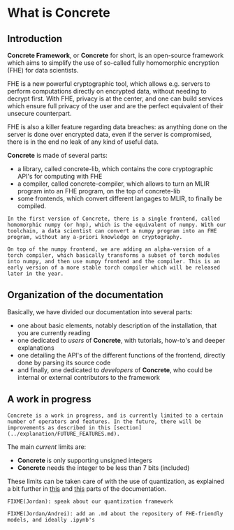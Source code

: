 
# What is **Concrete**

## Introduction

**Concrete Framework**, or **Concrete** for short, is an open-source framework which aims to simplify the use of so-called fully homomorphic encryption (FHE) for data scientists.

FHE is a new powerful cryptographic tool, which allows e.g. servers to perform computations directly on encrypted data, without needing to decrypt first. With FHE, privacy is at the center, and one can build services which ensure full privacy of the user and are the perfect equivalent of their unsecure counterpart.

FHE is also a killer feature regarding data breaches: as anything done on the server is done over encrypted data, even if the server is compromised, there is in the end no leak of any kind of useful data.

**Concrete** is made of several parts:
- a library, called concrete-lib, which contains the core cryptographic API's for computing with FHE
- a compiler, called concrete-compiler, which allows to turn an MLIR program into an FHE program, on the top of concrete-lib
- some frontends, which convert different langages to MLIR, to finally be compiled.

```{important}
In the first version of Concrete, there is a single frontend, called homomorphic numpy (or hnp), which is the equivalent of numpy. With our toolchain, a data scientist can convert a numpy program into an FHE program, without any a-priori knowledge on cryptography.
```

```{note}
On top of the numpy frontend, we are adding an alpha-version of a torch compiler, which basically transforms a subset of torch modules into numpy, and then use numpy frontend and the compiler. This is an early version of a more stable torch compiler which will be released later in the year.
```

## Organization of the documentation

Basically, we have divided our documentation into several parts:
- one about basic elements, notably description of the installation, that you are currently reading
- one dedicated to _users_ of **Concrete**, with tutorials, how-to's and deeper explanations
- one detailing the API's of the different functions of the frontend, directly done by parsing its source code
- and finally, one dedicated to _developers_ of **Concrete**, who could be internal or external contributors to the framework

## A work in progress

```{note}
Concrete is a work in progress, and is currently limited to a certain number of operators and features. In the future, there will be improvements as described in this [section](../explanation/FUTURE_FEATURES.md).
```

The main _current_ limits are:
- **Concrete** is only supporting unsigned integers
- **Concrete** needs the integer to be less than 7 bits (included)

These limits can be taken care of with the use of quantization, as explained a bit further in [this](../explanation/QUANTIZATION.md) and [this](../howto/REDUCE_NEEDED_PRECISION.md) parts of the documentation.

```{warning}
FIXME(Jordan): speak about our quantization framework
```

```{warning}
FIXME(Jordan/Andrei): add an .md about the repository of FHE-friendly models, and ideally .ipynb's
```
